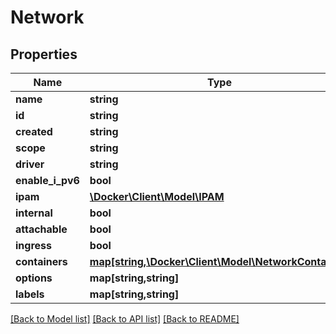 # Network

## Properties
Name | Type | Description | Notes
------------ | ------------- | ------------- | -------------
**name** | **string** |  | [optional] 
**id** | **string** |  | [optional] 
**created** | **string** |  | [optional] 
**scope** | **string** |  | [optional] 
**driver** | **string** |  | [optional] 
**enable_i_pv6** | **bool** |  | [optional] 
**ipam** | [**\Docker\Client\Model\IPAM**](IPAM.md) |  | [optional] 
**internal** | **bool** |  | [optional] 
**attachable** | **bool** |  | [optional] 
**ingress** | **bool** |  | [optional] 
**containers** | [**map[string,\Docker\Client\Model\NetworkContainer]**](NetworkContainer.md) |  | [optional] 
**options** | **map[string,string]** |  | [optional] 
**labels** | **map[string,string]** |  | [optional] 

[[Back to Model list]](../../README.md#documentation-for-models) [[Back to API list]](../../README.md#documentation-for-api-endpoints) [[Back to README]](../../README.md)


